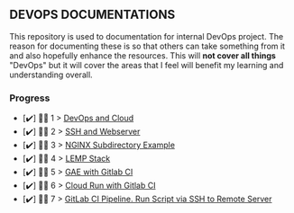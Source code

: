## DEVOPS DOCUMENTATIONS

This repository is used to documentation for internal DevOps project. The reason for documenting these is so that others can take something from it and also hopefully enhance the resources. This will **not cover all things** "DevOps" but it will cover the areas that I feel will benefit my learning and understanding overall.

### Progress
- [✔️] 👨‍💻 1 > [DevOps and Cloud](docs/0_1_devops-and-cloud.md)
- [✔️] 👨‍💻 2 > [SSH and Webserver](docs/0_2_ssh-and-webserver.md)
- [✔️] 👨‍💻 3 > [NGINX Subdirectory Example](docs/0_3_nginx-subdirectory.md)
- [✔️] 👨‍💻 4 > [LEMP Stack](docs/0_4_lemp-stack.md)
- [✔️] 👨‍💻 5 > [GAE with Gitlab CI](docs/0_5_gae-cicd.md)
- [✔️] 👨‍💻 6 > [Cloud Run with Gitlab CI](docs/0_6_cloud-run-cicd.md)
- [✔️] 👨‍💻 7 > [GitLab CI Pipeline. Run Script via SSH to Remote Server](docs/0_7_ssh-from-cicd.md)
